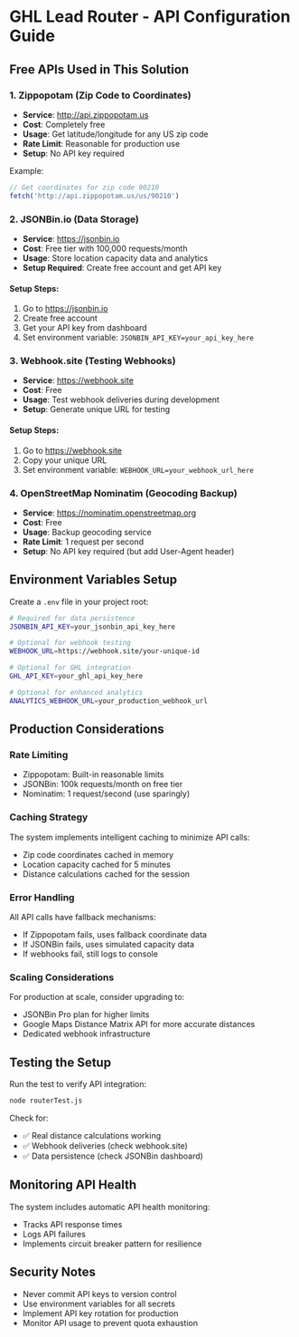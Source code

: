 # GHL Lead Router - API Configuration Guide

## Free APIs Used in This Solution

### 1. Zippopotam (Zip Code to Coordinates)
- **Service**: http://api.zippopotam.us
- **Cost**: Completely free
- **Usage**: Get latitude/longitude for any US zip code
- **Rate Limit**: Reasonable for production use
- **Setup**: No API key required

Example:
```javascript
// Get coordinates for zip code 90210
fetch('http://api.zippopotam.us/us/90210')
```

### 2. JSONBin.io (Data Storage)
- **Service**: https://jsonbin.io
- **Cost**: Free tier with 100,000 requests/month
- **Usage**: Store location capacity data and analytics
- **Setup Required**: Create free account and get API key

#### Setup Steps:
1. Go to https://jsonbin.io
2. Create free account
3. Get your API key from dashboard
4. Set environment variable: `JSONBIN_API_KEY=your_api_key_here`

### 3. Webhook.site (Testing Webhooks)
- **Service**: https://webhook.site
- **Cost**: Free
- **Usage**: Test webhook deliveries during development
- **Setup**: Generate unique URL for testing

#### Setup Steps:
1. Go to https://webhook.site
2. Copy your unique URL
3. Set environment variable: `WEBHOOK_URL=your_webhook_url_here`

### 4. OpenStreetMap Nominatim (Geocoding Backup)
- **Service**: https://nominatim.openstreetmap.org
- **Cost**: Free
- **Usage**: Backup geocoding service
- **Rate Limit**: 1 request per second
- **Setup**: No API key required (but add User-Agent header)

## Environment Variables Setup

Create a `.env` file in your project root:

```bash
# Required for data persistence
JSONBIN_API_KEY=your_jsonbin_api_key_here

# Optional for webhook testing
WEBHOOK_URL=https://webhook.site/your-unique-id

# Optional for GHL integration
GHL_API_KEY=your_ghl_api_key_here

# Optional for enhanced analytics
ANALYTICS_WEBHOOK_URL=your_production_webhook_url
```

## Production Considerations

### Rate Limiting
- Zippopotam: Built-in reasonable limits
- JSONBin: 100k requests/month on free tier
- Nominatim: 1 request/second (use sparingly)

### Caching Strategy
The system implements intelligent caching to minimize API calls:
- Zip code coordinates cached in memory
- Location capacity cached for 5 minutes
- Distance calculations cached for the session

### Error Handling
All API calls have fallback mechanisms:
- If Zippopotam fails, uses fallback coordinate data
- If JSONBin fails, uses simulated capacity data  
- If webhooks fail, still logs to console

### Scaling Considerations
For production at scale, consider upgrading to:
- JSONBin Pro plan for higher limits
- Google Maps Distance Matrix API for more accurate distances
- Dedicated webhook infrastructure

## Testing the Setup

Run the test to verify API integration:

```bash
node routerTest.js
```

Check for:
- ✅ Real distance calculations working
- ✅ Webhook deliveries (check webhook.site)
- ✅ Data persistence (check JSONBin dashboard)

## Monitoring API Health

The system includes automatic API health monitoring:
- Tracks API response times
- Logs API failures
- Implements circuit breaker pattern for resilience

## Security Notes

- Never commit API keys to version control
- Use environment variables for all secrets
- Implement API key rotation for production
- Monitor API usage to prevent quota exhaustion
